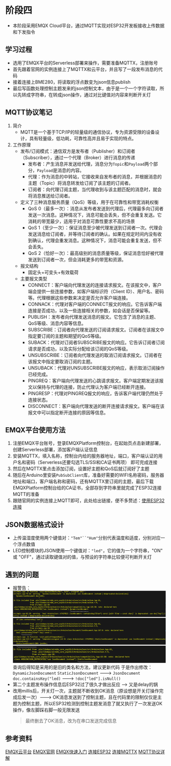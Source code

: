 # 阶段四
* 本阶段采用EMQX Cloud平台，通过MQTT实现对ESP32开发板接收上传数据和下发指令

## 学习过程
* 选用了EMQX平台的Serverless部署来操作，需要准备MQTTX，注册账号
* 首先跟着官网的实例连接上了MQTTX和云平台，并且写了一段发布消息的代码
* 接着连接上BME280，将读取的浮点数变为json信息publish
* 最后写函数处理控制主题发来的json控制文本，由于是一个一个字符读取，所以先转成字符串，在转成json操作，通过对比键值对内容来判断开关灯

## MQTT协议笔记
1. 简介
   * MQTT是一个基于TCP/IP的轻量级的通信协议，专为资源受限的设备设计，具有轻量级，低功耗，可靠性高并且易于实现的特点。
2. 工作原理
   * 发布/订阅模式：通信双方是发布者（Publisher）和订阅者（Subscriber），通过一个代理（Broker）进行消息的传递
     * 发布者：产生消息并发送给代理，消息分为`Topic`和`Payload`两个部分，`Payload`是消息的内容。
     * 代理：作为消息的中转站，它接收来自发布者的消息，并根据消息的主题（Topic）将消息转发给订阅了该主题的订阅者。
     * 订阅者：向代理订阅主题，当代理收到与该主题匹配的消息时，就会将消息推送给订阅者。
   * 定义了三种消息服务质量（QoS）等级，用于在可靠性和带宽消耗权衡
     * QoS 0（最多一次）：消息从发布者发送到代理后，代理最多向订阅者发送一次消息。这种情况下，消息可能会丢失，但不会重复发送。它消耗的带宽最少，适用于对消息可靠性要求不高的场景
     * QoS 1（至少一次）：保证消息至少被代理发送到订阅者一次。代理会发送消息给订阅者，并等待订阅者的确认。如果在规定时间内没有收到确认，代理会重发消息。这种情况下，消息可能会重复发送，但不会丢失。
     * QoS 2（恰好一次）：最高级别的消息质量等级，保证消息恰好被代理发送到订阅者一次，但会消耗更多的带宽和资源。
   * 报文结构
     * 固定头+可变头+有效载荷
   * 主要报文类型
     * CONNECT：客户端向代理发送的连接请求报文。在该报文中，客户端会提供一些连接参数，如客户端标识符（Client ID）、用户名、密码等。代理根据这些参数来决定是否允许客户端连接。
     * CONNACK：代理对客户端的CONNECT报文的响应。它告诉客户端连接是否成功，以及一些连接相关的参数，如会话是否保留等。
     * PUBLISH：发布者向代理发送消息的报文。它包含了消息的主题、QoS等级、消息内容等信息。
     * SUBSCRIBE：订阅者向代理发送的订阅请求报文。订阅者在该报文中指定要订阅的主题和期望的QoS等级。
     * SUBACK：代理对订阅者SUBSCRIBE报文的响应。它告诉订阅者订阅请求是否成功，以及实际分配给该订阅的QoS等级。
     * UNSUBSCRIBE：订阅者向代理发送的取消订阅请求报文。订阅者在该报文中指定要取消订阅的主题。
     * UNSUBACK：代理对UNSUBSCRIBE报文的响应，表示取消订阅操作已经完成。
     * PINGREQ：客户端向代理发送的心跳请求报文。客户端定期发送该报文以保持与代理的连接，防止代理认为客户端已经断开连接。
     * PINGRESP：代理对PINGREQ报文的响应，告诉客户端代理仍然处于连接状态。
     * DISCONNECT：客户端向代理发送的断开连接请求报文。客户端在该报文中可以指定断开连接的原因等信息。

## EMQX平台使用方法
   1. 注册EMQX平台账号，登录EMQXPlatform控制台，在起始页点击新建部署，创建Serverless部署，添加客户端认证信息
   2. 安装MQTTX，填入名称，控制台内给的服务器地址，端口，客户端认证的用户名和密码（Serverless还要勾选TLS/SSl和CA证书两项） 即可完成连接
   3. 然后在MQTTX里点击添加订阅，设置好主题和QoS后就订阅好了主题
   4. 随后在Arduino里安装`PubSubClient`库，准备好需要的WIFI名称密码，服务器地址和端口，客户端名称和密码，还有MQTTX里订阅的主题，最后下载EMQXPlatform控制台给的CA证书，全部存到字符串里就完成了ESP32连接MQTT的准备
   5. 跟随官网的实例连接上MQTT即可，此处给出链接，便不多赘述：[使用ESP32连接](https://docs.emqx.com/zh/cloud/latest/connect_to_deployments/esp32.html)

## JSON数据格式设计
* 上传温湿度使用两个键值对：`"Tem"``"Hum"`分别代表温度和适度，分别对应一个浮点数值
* LED控制模块的JSON使用一个键值对：`"led"`，它的值为一个字符串，"ON" 或 "OFF"，通过读取键值对的值，与预设的字符串比较便可判断开关灯

## 遇到的问题
  * 报警告：![alt text](image-2.png)![alt text](image-3.png)![alt text](image-4.png)
    查询后得知是采用的是旧的类名和方法，建议更新代码
    于是作出修改：
    `DynamicJsonDocument` `StaticJsonDocument` ---> `JsonDocument` 
    `doc.containsKey("led)` ---> `!doc["led"].isNull()`
  * 第二个主题发布操作信息后ESP32过了很久才做出反应 --> 又是delay的锅
  * 改用millis后，开关灯一次，主题就不断收到OK消息（原设想是开关灯操作完成后发一次）---> OK消息发送到了控制主题，且在代码里的限制仅仅是主题为控制主题，所以ESP32检测到控制主题发消息了就又执行了一次发送OK操作，像左脚踩右脚一般无限发送
    > 最终删去了OK消息，改为在串口发送完成信息

## 参考资料
[EMQX云平台](https://blog.csdn.net/qq_39724355/article/details/132987855)
[EMQX官网](https://www.emqx.com/zh/mqtt/public-mqtt5-broker)
[EMQX快速入门](https://docs.emqx.com/zh/cloud/latest/quick_start/introduction.html)
[连接ESP32](https://docs.emqx.com/zh/cloud/latest/connect_to_deployments/esp32.html#%E9%80%9A%E8%BF%87-tls-ssl-%E7%AB%AF%E5%8F%A3%E8%BF%9E%E6%8E%A5)
[连接MQTTX](https://docs.emqx.com/zh/cloud/latest/connect_to_deployments/mqttx.html)
[MQTT协议详解](https://blog.csdn.net/jackwmj12/article/details/129163012)
